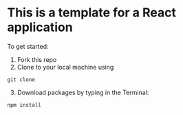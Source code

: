 # This is a template for a React application
To get started:
1. Fork this repo
2. Clone to your local machine using
```
git clone 
```
3. Download packages by typing in the Terminal:
```
npm install
``` 
